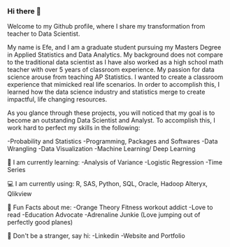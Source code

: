 ### Hi there 👋

Welcome to my Github profile, where I share my transformation from teacher to Data Scientist.

My name is Efe, and I am a graduate student pursuing my Masters Degree in Applied Statistics and Data Analytics. My background does not compare to the traditional data scientist as I have also worked as a high school math teacher with over 5 years of classroom experience. My passion for data science arouse from teaching AP Statistics. I wanted to create a classroom experience that mimicked real life scenarios. In order to accomplish this, I learned how the data science industry and statistics merge to create impactful, life changing resources.

As you glance through these projects, you will noticed that my goal is to become an outstanding Data Scientist and Analyst. To accomplish this, I work hard to perfect my skills in the following:

-Probability and Statistics
-Programming, Packages and Softwares
-Data Wrangling
-Data Visualization
-Machine Learning/ Deep Learning

🎒 I am currently learning:
-Analysis of Variance
-Logistic Regression
-Time Series

💻 I am currently using:
R, SAS, Python, SQL, Oracle, Hadoop
Alteryx, Qlikview

🗽 Fun Facts about me:
-Orange Theory Fitness workout addict
-Love to read
-Education Advocate
-Adrenaline Junkie (Love jumping out of perfectly good planes)

🚩 Don't be a stranger, say hi:
-Linkedin
-Website and Portfolio



